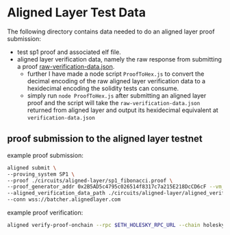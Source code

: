 # Aligned Layer Test Data

The following directory contains data needed to do an aligned layer proof submission:
- test sp1 proof and associated elf file.
- aligned layer verification data, namely the raw response from submitting a proof [raw-verification-data.json](aligned_verification_data/raw-verification-data.json).
  - further I have made a node script `ProofToHex.js` to convert the decimal encoding of the raw aligned layer verification data to a hexidecimal encoding the solidity tests can consume.
  - simply run `node ProofToHex.js` after submitting an aligned layer proof and the script will take the `raw-verification-data.json` returned from aligned layer and output its hexidecimal equivalent at `verification-data.json`

## proof submission to the aligned layer testnet

example proof submission:
```bash
aligned submit \
--proving_system SP1 \
--proof ./circuits/aligned-layer/sp1_fibonacci.proof \
--proof_generator_addr 0x2B5AD5c4795c026514f8317c7a215E218DcCD6cF --vm_program ./circuits/aligned-layer/sp1_fibonacci-elf \
--aligned_verification_data_path ./circuits/aligned-layer/aligned_verification_data \
--conn wss://batcher.alignedlayer.com
```

example proof verification:
```bash
aligned verify-proof-onchain --rpc $ETH_HOLESKY_RPC_URL --chain holesky --aligned-verification-data ./circuits/aligned-layer/aligned_verification_data/raw-verification-data.json
```